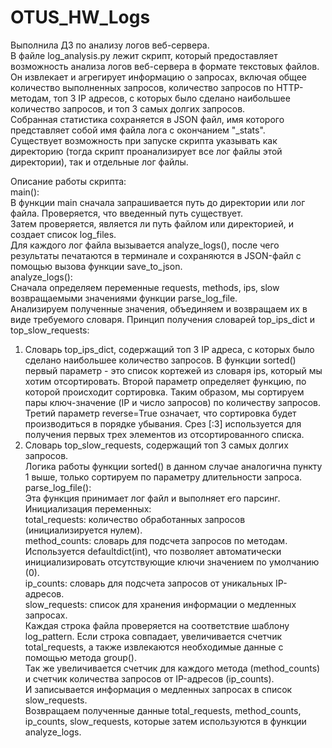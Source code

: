 # OTUS_HW_Logs  
Выполнила ДЗ по анализу логов веб-сервера.    
В файле log_analysis.py лежит скрипт, который предоставляет возможность анализа логов веб-сервера в формате текстовых файлов.  
Он извлекает и агрегирует информацию о запросах, включая общее количество выполненных запросов, количество запросов по HTTP-методам, топ 3 IP адресов, с которых было сделано наибольшее количество запросов, и топ 3 самых долгих запросов.  
Собранная статистика сохраняется в JSON файл, имя которого представляет собой имя файла лога с окончанием "_stats".  
Существует возможность при запуске скрипта указывать как директорию (тогда скрипт проанализирует все лог файлы этой директории), так и отдельные лог файлы.    

Описание работы скрипта:  
main():  
В функции main сначала запрашивается путь до директории или лог файла. Проверяется, что введенный путь существует.  
Затем проверяется, является ли путь файлом или директорией, и создает список log_files.  
Для каждого лог файла вызывается analyze_logs(), после чего результаты печатаются в терминале и сохраняются в JSON-файл с помощью вызова функции save_to_json.    
analyze_logs():  
Сначала определяем переменные requests, methods, ips, slow возвращаемыми значениями функции parse_log_file.  
Анализируем полученные значения, объединяем и возвращаем их в виде требуемого словаря.
Принцип получения словарей top_ips_dict и top_slow_requests:
1. Словарь top_ips_dict, содержащий топ 3 IP адреса, с которых было сделано наибольшее количество запросов. 
В функции sorted() первый параметр - это список кортежей из словаря ips, который мы хотим отсортировать.
Второй параметр определяет функцию, по которой происходит сортировка. Таким образом, мы сортируем пары ключ-значение (IP и число запросов) по количеству запросов.
Третий параметр reverse=True означает, что сортировка будет производиться в порядке убывания.
Срез [:3] используется для получения первых трех элементов из отсортированного списка.
2. Словарь top_slow_requests, содержащий топ 3 самых долгих запросов.  
Логика работы функции sorted() в данном случае аналогична пункту 1 выше, только сортируем по параметру длительности запроса.    
parse_log_file():  
Эта функция принимает лог файл и выполняет его парсинг.  
Инициализация переменных:  
total_requests: количество обработанных запросов (инициализируется нулем).  
method_counts: словарь для подсчета запросов по методам. Используется defaultdict(int), что позволяет автоматически инициализировать отсутствующие ключи значением по умолчанию (0).  
ip_counts: словарь для подсчета запросов от уникальных IP-адресов.  
slow_requests: список для хранения информации о медленных запросах.  
Каждая строка файла проверяется на соответствие шаблону log_pattern. Если строка совпадает, увеличивается счетчик total_requests, а также извлекаются необходимые данные с помощью метода group().  
Так же увеличивается счетчик для каждого метода (method_counts) и счетчик количества запросов от IP-адресов (ip_counts).  
И записывается информация о медленных запросах в список slow_requests.  
Возвращаем полученные данные total_requests, method_counts, ip_counts, slow_requests, которые затем используются в функции analyze_logs.  
